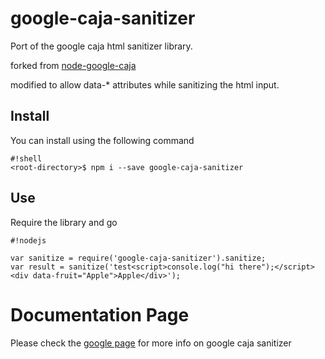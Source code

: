# google-caja-sanitizer

Port of the google caja html sanitizer library.

forked from [node-google-caja](https://github.com/superkhau/node-google-caja)

modified to allow data-* attributes while sanitizing the html input.

## Install
You can install using the following command

```
#!shell
<root-directory>$ npm i --save google-caja-sanitizer

```

## Use

Require the library and go

```
#!nodejs

var sanitize = require('google-caja-sanitizer').sanitize;
var result = sanitize('test<script>console.log("hi there");</script><div data-fruit="Apple">Apple</div>');

```

# Documentation Page
Please check the [google page](https://code.google.com/p/google-caja/wiki/JsHtmlSanitizer) for more info on google caja sanitizer
